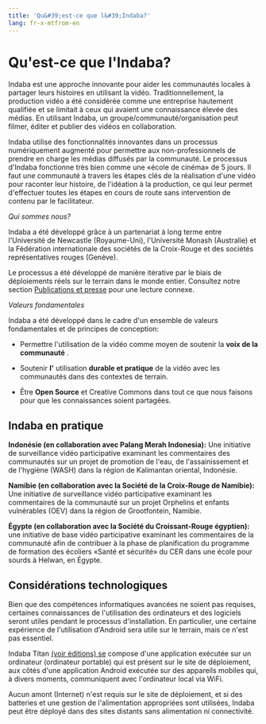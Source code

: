 ```yaml
---
title: 'Qu&#39;est-ce que l&#39;Indaba?'
lang: fr-x-mtfrom-en
---
```

<ReadTime/> 

# Qu&#39;est-ce que l&#39;Indaba?  

<Leader> 

 Indaba est une approche innovante pour aider les communautés locales à partager leurs histoires en utilisant la vidéo. Traditionnellement, la production vidéo a été considérée comme une entreprise hautement qualifiée et se limitait à ceux qui avaient une connaissance élevée des médias. En utilisant Indaba, un groupe/communauté/organisation peut filmer, éditer et publier des vidéos en collaboration.  

<!-- Indaba is a process to support collaborative film-making by non-professionals. It supports the entire process from commissioning content, helping contributors capture high value content, to creating edits \(stories\) representing their narratives. --> 

 Indaba utilise des fonctionnalités innovantes dans un processus numériquement augmenté pour permettre aux non-professionnels de prendre en charge les médias diffusés par la communauté. Le processus d&#39;Indaba fonctionne très bien comme une «école de cinéma» de 5 jours. Il faut une communauté à travers les étapes clés de la réalisation d&#39;une vidéo pour raconter leur histoire, de l&#39;idéation à la production, ce qui leur permet d&#39;effectuer toutes les étapes en cours de route sans intervention de contenu par le facilitateur.  

<el-divider content-position="left"> <i class="el-icon-user"/>Qui sommes nous?</i> </el-divider> 

 Indaba a été développé grâce à un partenariat à long terme entre l&#39;Université de Newcastle (Royaume-Uni), l&#39;Université Monash (Australie) et la Fédération internationale des sociétés de la Croix-Rouge et des sociétés représentatives rouges (Genève).  

 Le processus a été développé de manière itérative par le biais de déploiements réels sur le terrain dans le monde entier. Consultez notre section <a href="/fr/guide/pubs/">Publications et presse</a> pour une lecture connexe.  

<el-divider content-position="left"> <i class="el-icon-trophy"/>Valeurs fondamentales</i> </el-divider> 

 Indaba a été développé dans le cadre d&#39;un ensemble de valeurs fondamentales et de principes de conception:  

<ul><li> Permettre l&#39;utilisation de la vidéo comme moyen de soutenir la <strong>voix de la communauté</strong> . </li></ul> 
<ul><li> Soutenir <strong>l&#39;</strong> utilisation <strong>durable et pratique</strong> de la vidéo avec les communautés dans des contextes de terrain. </li></ul> 
<ul><li> Être <strong>Open Source</strong> et Creative Commons dans tout ce que nous faisons pour que les connaissances soient partagées. </li></ul> 

</Leader> 

## Indaba en pratique  

 <strong>Indonésie (en collaboration avec Palang Merah Indonesia):</strong> Une initiative de surveillance vidéo participative examinant les commentaires des communautés sur un projet de promotion de l&#39;eau, de l&#39;assainissement et de l&#39;hygiène (WASH) dans la région de Kalimantan oriental, Indonésie.  

<YouTube id="6N8y-uMrMe8"/> 

 <strong>Namibie (en collaboration avec la Société de la Croix-Rouge de Namibie):</strong> Une initiative de surveillance vidéo participative examinant les commentaires de la communauté sur un projet Orphelins et enfants vulnérables (OEV) dans la région de Grootfontein, Namibie.  

<YouTube id="n7yMINp1dCQ"/> 

 <strong>Égypte (en collaboration avec la Société du Croissant-Rouge égyptien):</strong> une initiative de base vidéo participative examinant les commentaires de la communauté afin de contribuer à la phase de planification du programme de formation des écoliers «Santé et sécurité» du CER dans une école pour sourds à Helwan, en Égypte.  

<YouTube id="KNRztuM_J8Q"/> 

## Considérations technologiques  

 Bien que des compétences informatiques avancées ne soient pas requises, certaines connaissances de l&#39;utilisation des ordinateurs et des logiciels seront utiles pendant le processus d&#39;installation. En particulier, une certaine expérience de l&#39;utilisation d&#39;Android sera utile sur le terrain, mais ce n&#39;est pas essentiel.  

 Indaba Titan <a href="/fr/guide/editions/">(voir éditions) se</a> compose d&#39;une application exécutée sur un ordinateur (ordinateur portable) qui est présent sur le site de déploiement, aux côtés d&#39;une application Android exécutée sur des appareils mobiles qui, à divers moments, communiquent avec l&#39;ordinateur local via WiFi.  

 Aucun amont (Internet) n&#39;est requis sur le site de déploiement, et si des batteries et une gestion de l&#39;alimentation appropriées sont utilisées, Indaba peut être déployé dans des sites distants sans alimentation ni connectivité.  
